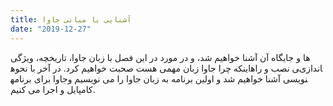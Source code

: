 ```yaml
---
title: آشنایی با مبانی جاوا
date: "2019-12-27"
---
```

در این فصل با زبان جاوا، تاریخچه، ویژگی ‎ها و جایگاه آن آشنا خواهیم شد، و در مورد اینکه چرا جاوا زبان مهمی هست صحبت خواهیم کرد. در آخر با نحوه‎ی نصب و راه‎اندازی جاوا برای برنامه‎نویسی آشنا خواهیم شد و اولین برنامه به زبان جاوا را می نویسیم و کامپایل و اجرا می کنیم. 
